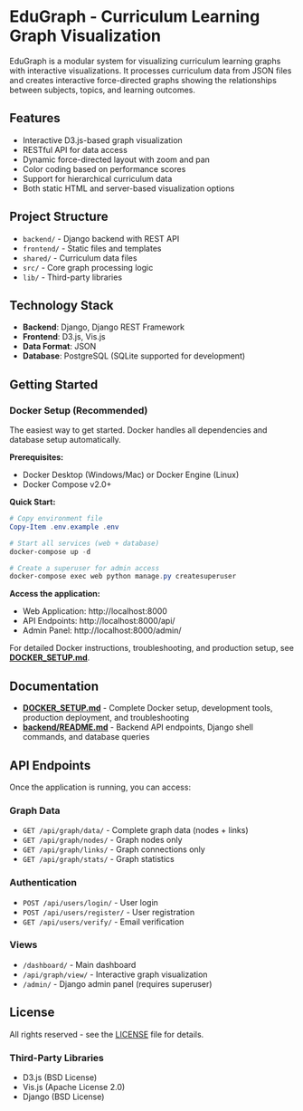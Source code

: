# EduGraph - Curriculum Learning Graph Visualization

EduGraph is a modular system for visualizing curriculum learning graphs with interactive visualizations. It processes curriculum data from JSON files and creates interactive force-directed graphs showing the relationships between subjects, topics, and learning outcomes.

## Features

- Interactive D3.js-based graph visualization
- RESTful API for data access
- Dynamic force-directed layout with zoom and pan
- Color coding based on performance scores
- Support for hierarchical curriculum data
- Both static HTML and server-based visualization options

## Project Structure

- `backend/` - Django backend with REST API
- `frontend/` - Static files and templates
- `shared/` - Curriculum data files
- `src/` - Core graph processing logic
- `lib/` - Third-party libraries

## Technology Stack

- **Backend**: Django, Django REST Framework
- **Frontend**: D3.js, Vis.js
- **Data Format**: JSON
- **Database**: PostgreSQL (SQLite supported for development)

## Getting Started

### Docker Setup (Recommended)

The easiest way to get started. Docker handles all dependencies and database setup automatically.

**Prerequisites:**
- Docker Desktop (Windows/Mac) or Docker Engine (Linux)
- Docker Compose v2.0+

**Quick Start:**

```powershell
# Copy environment file
Copy-Item .env.example .env

# Start all services (web + database)
docker-compose up -d

# Create a superuser for admin access
docker-compose exec web python manage.py createsuperuser
```

**Access the application:**
- Web Application: http://localhost:8000
- API Endpoints: http://localhost:8000/api/
- Admin Panel: http://localhost:8000/admin/

For detailed Docker instructions, troubleshooting, and production setup, see **[DOCKER_SETUP.md](DOCKER_SETUP.md)**.

## Documentation

- **[DOCKER_SETUP.md](DOCKER_SETUP.md)** - Complete Docker setup, development tools, production deployment, and troubleshooting
- **[backend/README.md](backend/README.md)** - Backend API endpoints, Django shell commands, and database queries

## API Endpoints

Once the application is running, you can access:

### Graph Data
- `GET /api/graph/data/` - Complete graph data (nodes + links)
- `GET /api/graph/nodes/` - Graph nodes only
- `GET /api/graph/links/` - Graph connections only
- `GET /api/graph/stats/` - Graph statistics

### Authentication
- `POST /api/users/login/` - User login
- `POST /api/users/register/` - User registration
- `GET /api/users/verify/` - Email verification

### Views
- `/dashboard/` - Main dashboard
- `/api/graph/view/` - Interactive graph visualization
- `/admin/` - Django admin panel (requires superuser)

## License

All rights reserved - see the [LICENSE](LICENSE) file for details.

### Third-Party Libraries
- D3.js (BSD License)
- Vis.js (Apache License 2.0)
- Django (BSD License)
